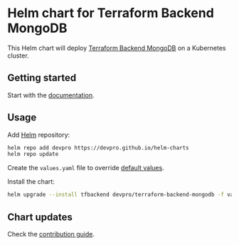 # Helm chart for Terraform Backend MongoDB

This Helm chart will deploy [Terraform Backend MongoDB](https://github.com/devpro/terraform-backend-mongodb) on a Kubernetes cluster.

## Getting started

Start with the [documentation](https://kwt.devpro.fr/custom-charts/terraform-backend-mongodb.html).

## Usage

Add [Helm](https://helm.sh) repository:

```bash
helm repo add devpro https://devpro.github.io/helm-charts
helm repo update
```

Create the `values.yaml` file to override [default values](values.yaml).

Install the chart:

```bash
helm upgrade --install tfbackend devpro/terraform-backend-mongodb -f values.yaml --namespace tfbackend --create-namespace
```

## Chart updates

Check the [contribution guide](CONTRIBUTING.md).
